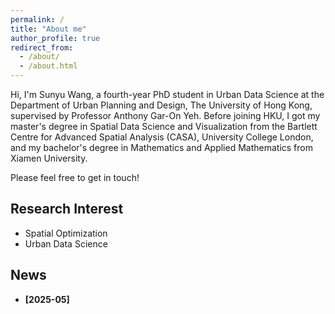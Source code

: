 ```yaml
---
permalink: /
title: "About me"
author_profile: true
redirect_from: 
  - /about/
  - /about.html
---
```


Hi, I'm Sunyu Wang, a fourth-year PhD student in Urban Data Science at the Department of Urban Planning and Design, The University of Hong Kong, supervised by Professor Anthony Gar-On Yeh. Before joining HKU, I got my master's degree in Spatial Data Science and Visualization from the Bartlett Centre for Advanced Spatial Analysis (CASA), University College London, and my bachelor's degree in Mathematics and Applied Mathematics from Xiamen University.

Please feel free to get in touch!

## Research Interest
- Spatial Optimization
- Urban Data Science

## News
* **[2025-05]** 
